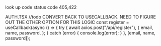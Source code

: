 look up code status code 405,422

AUTH.TSX
//todo CONVERT BACK TO USECALLBACK. NEED TO FIGURE OUT THE OTHER OPTION FOR THIS LOGIC
const register = useCallback(async () => {
try {
await axios.post("/api/register"),
{
email,
name,
password,
};
} catch (error) {
console.log(error);
}
}, [email, name, password]);
